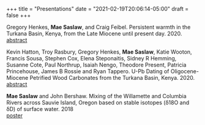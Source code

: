 +++
title = "Presentations"
date  = "2021-02-19T20:06:14-05:00"
draft = false
+++

Gregory Henkes, ​**Mae Saslaw**, and Craig Feibel. Persistent warmth in the Turkana Basin, Kenya, from the Late Miocene until present day. 2020. \
[abstract](https://agu.confex.com/agu/fm20/webprogram/Paper730113.html)

Kevin Hatton, Troy Rasbury, Gregory Henkes, **Mae Saslaw**,​ Katie Wooton, Francis Sousa, Stephen Cox, Elena Steponaitis, Sidney R Hemming, Susanne Cote, Paul Northrup, Isaiah Nengo, Theodore Present, Patricia Princehouse, James B Rossie and Ryan Tappero. U-Pb Dating of Oligocene-Miocene Petrified Wood Carbonates from the Turkana Basin, Kenya. 2020. \
[abstract](https://agu.confex.com/agu/fm20/webprogram/Paper771224.html)

**Mae Saslaw** and John Bershaw. Mixing of the Willamette and Columbia Rivers across Sauvie Island, Oregon based on stable isotopes (δ​18O and δD) of surface water. 2018 \
[poster](https://you.stonybrook.edu/saslaw/files/2021/02/Saslaw-and-Bershaw-2018-Mixing-of-the-Willamette-and-Columbia-Rivers-acros.pdf)
